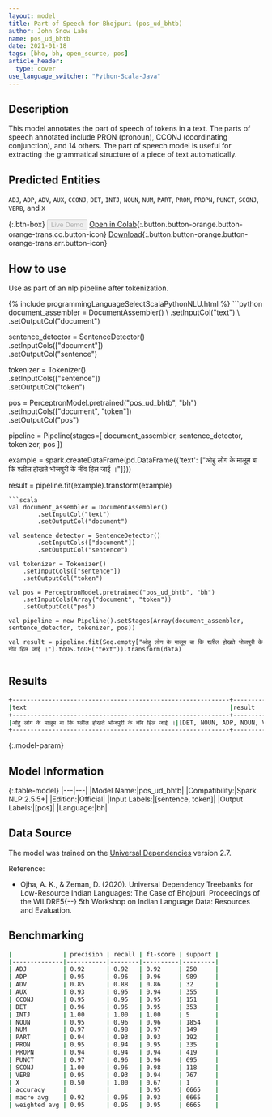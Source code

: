 ```yaml
---
layout: model
title: Part of Speech for Bhojpuri (pos_ud_bhtb)
author: John Snow Labs
name: pos_ud_bhtb
date: 2021-01-18
tags: [bho, bh, open_source, pos]
article_header:
  type: cover
use_language_switcher: "Python-Scala-Java"
---
```


## Description

This model annotates the part of speech of tokens in a text. The parts of speech annotated include PRON (pronoun), CCONJ (coordinating conjunction), and 14 others. The part of speech model is useful for extracting the grammatical structure of a piece of text automatically.

## Predicted Entities

`ADJ`, `ADP`, `ADV`, `AUX`, `CCONJ`, `DET`, `INTJ`, `NOUN`, `NUM`, `PART`, `PRON`, `PROPN`, `PUNCT`, `SCONJ`, `VERB`, and `X`

{:.btn-box}
<button class="button button-orange" disabled>Live Demo</button>
[Open in Colab](https://colab.research.google.com/github/JohnSnowLabs/spark-nlp-workshop/blob/master/tutorials/Certification_Trainings/Public/3.SparkNLP_Pretrained_Models.ipynb){:.button.button-orange.button-orange-trans.co.button-icon}
[Download](https://s3.amazonaws.com/auxdata.johnsnowlabs.com/public/models/pos_ud_bhtb_bh_2.5.5_2.4_1610977725851.zip){:.button.button-orange.button-orange-trans.arr.button-icon}

## How to use

Use as part of an nlp pipeline after tokenization.

<div class="tabs-box" markdown="1">
{% include programmingLanguageSelectScalaPythonNLU.html %}
```python
document_assembler = DocumentAssembler() \
    .setInputCol("text") \
    .setOutputCol("document")
    
sentence_detector = SentenceDetector()\
    .setInputCols(["document"])\
    .setOutputCol("sentence")
    
tokenizer = Tokenizer()\
    .setInputCols(["sentence"])\
    .setOutputCol("token")
        
pos = PerceptronModel.pretrained("pos_ud_bhtb", "bh") \
    .setInputCols(["document", "token"]) \
    .setOutputCol("pos")

pipeline = Pipeline(stages=[
        document_assembler,
        sentence_detector,
        tokenizer,
        pos
    ])

example = spark.createDataFrame(pd.DataFrame({'text': ["ओहु लोग के मालूम बा कि श्लील होखते भोजपुरी के नींव हिल जाई ।"]}))

result = pipeline.fit(example).transform(example)
```
```scala
val document_assembler = DocumentAssembler()
        .setInputCol("text")
        .setOutputCol("document")
        
val sentence_detector = SentenceDetector()
        .setInputCols(["document"])
        .setOutputCol("sentence")
        
val tokenizer = Tokenizer()
    .setInputCols(["sentence"])
    .setOutputCol("token")
        
val pos = PerceptronModel.pretrained("pos_ud_bhtb", "bh")
    .setInputCols(Array("document", "token"))
    .setOutputCol("pos")

val pipeline = new Pipeline().setStages(Array(document_assembler, sentence_detector, tokenizer, pos))

val result = pipeline.fit(Seq.empty["ओहु लोग के मालूम बा कि श्लील होखते भोजपुरी के नींव हिल जाई ।"].toDS.toDF("text")).transform(data)


```

</div>

## Results

```bash
+------------------------------------------------------------+----------------------------------------------------------------------------------+
|text                                                        |result                                                                            |
+------------------------------------------------------------+----------------------------------------------------------------------------------+
|ओहु लोग के मालूम बा कि श्लील होखते भोजपुरी के नींव हिल जाई ।|[DET, NOUN, ADP, NOUN, VERB, SCONJ, ADJ, VERB, PROPN, ADP, NOUN, VERB, AUX, PUNCT]|
+------------------------------------------------------------+----------------------------------------------------------------------------------+
```

{:.model-param}
## Model Information

{:.table-model}
|---|---|
|Model Name:|pos_ud_bhtb|
|Compatibility:|Spark NLP 2.5.5+|
|Edition:|Official|
|Input Labels:|[sentence, token]|
|Output Labels:|[pos]|
|Language:|bh|

## Data Source

The model was trained on the [Universal Dependencies](http://universaldependencies.org) version 2.7.

Reference:

  - Ojha, A. K., & Zeman, D. (2020). Universal Dependency Treebanks for Low-Resource Indian Languages: The Case of Bhojpuri. Proceedings of the WILDRE5{--} 5th Workshop on Indian Language Data: Resources and Evaluation.

## Benchmarking

```bash
|              | precision | recall | f1-score | support |
|--------------|-----------|--------|----------|---------|
| ADJ          | 0.92      | 0.92   | 0.92     | 250     |
| ADP          | 0.95      | 0.96   | 0.96     | 989     |
| ADV          | 0.85      | 0.88   | 0.86     | 32      |
| AUX          | 0.93      | 0.95   | 0.94     | 355     |
| CCONJ        | 0.95      | 0.95   | 0.95     | 151     |
| DET          | 0.96      | 0.95   | 0.95     | 353     |
| INTJ         | 1.00      | 1.00   | 1.00     | 5       |
| NOUN         | 0.95      | 0.96   | 0.96     | 1854    |
| NUM          | 0.97      | 0.98   | 0.97     | 149     |
| PART         | 0.94      | 0.93   | 0.93     | 192     |
| PRON         | 0.95      | 0.94   | 0.95     | 335     |
| PROPN        | 0.94      | 0.94   | 0.94     | 419     |
| PUNCT        | 0.97      | 0.96   | 0.96     | 695     |
| SCONJ        | 1.00      | 0.96   | 0.98     | 118     |
| VERB         | 0.95      | 0.93   | 0.94     | 767     |
| X            | 0.50      | 1.00   | 0.67     | 1       |
| accuracy     |           |        | 0.95     | 6665    |
| macro avg    | 0.92      | 0.95   | 0.93     | 6665    |
| weighted avg | 0.95      | 0.95   | 0.95     | 6665    |
```